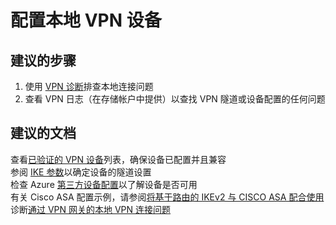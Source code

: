 <properties
    pageTitle="configure on-premises vpn devices"
    description="配置本地 VPN 设备"
    service="microsoft.network"
    resource="virtualnetworkgateways"
    authors="radwiv"
    displayOrder=""
    selfHelpType="generic"
    supportTopicIds="32542246"
    resourceTags=""
    productPesIds="16094"
    cloudEnvironments="public"
/>


# <a name="configure-on-premises-vpn-devices"></a>配置本地 VPN 设备

## <a name="recommended-steps"></a>**建议的步骤**
1. 使用 [VPN 诊断](data-blade:microsoft_azure_network.networkwatchervpndiagnosticsblade)排查本地连接问题
2. 查看 VPN 日志（在存储帐户中提供）以查找 VPN 隧道或设备配置的任何问题

## <a name="recommended-documents"></a>**建议的文档**
查看[已验证的 VPN 设备](https://docs.microsoft.com/azure/vpn-gateway/vpn-gateway-about-vpn-devices#a-namedevicetableavalidated-vpn-devices-and-device-configuration-guides)列表，确保设备已配置并且兼容<br>
参阅 [IKE 参数](https://docs.microsoft.com/azure/vpn-gateway/vpn-gateway-about-vpn-devices#a-nameipsecaipsecike-parameters)以确定设备的隧道设置<br>
检查 Azure [第三方设备配置](https://docs.microsoft.com/azure/vpn-gateway/vpn-gateway-3rdparty-device-config-overview)以了解设备是否可用<br>
有关 Cisco ASA 配置示例，请参阅[将基于路由的 IKEv2 与 CISCO ASA 配合使用](https://docs.microsoft.com/azure/vpn-gateway/vpn-gateway-3rdparty-device-config-cisco-asa)<br>
诊断[通过 VPN 网关的本地 VPN 连接问题](https://docs.microsoft.com/azure/network-watcher/network-watcher-diagnose-on-premises-connectivity)


